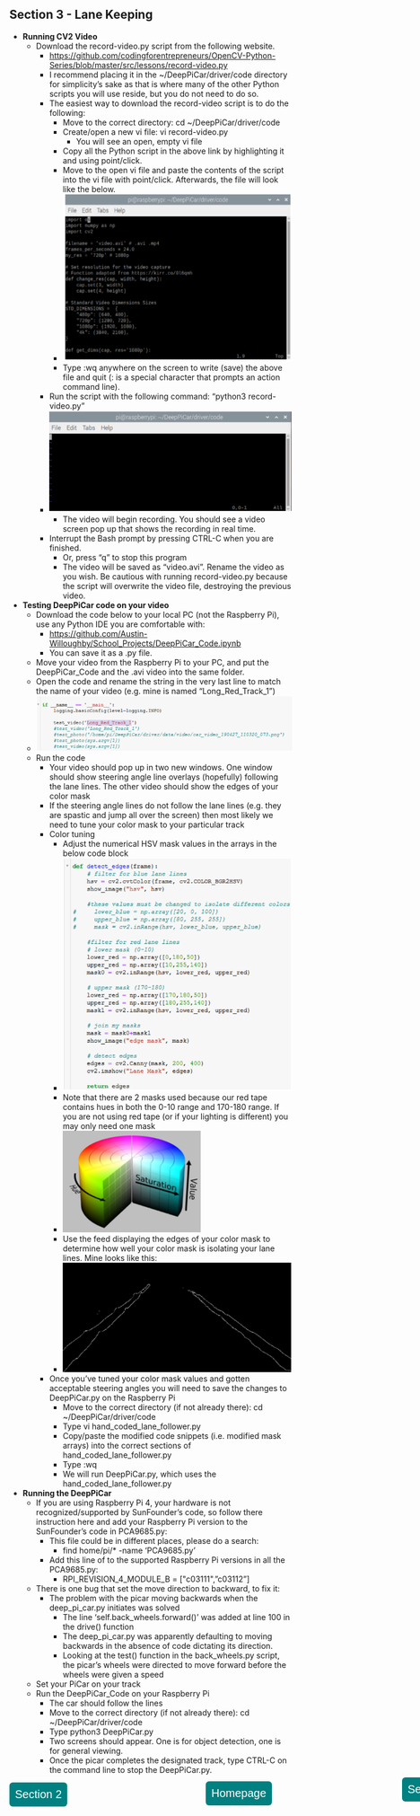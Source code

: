 ## Section 3 - Lane Keeping
  * **Running CV2 Video**
    - Download the record-video.py script from the following website.
      - https://github.com/codingforentrepreneurs/OpenCV-Python-Series/blob/master/src/lessons/record-video.py
      - I recommend placing it in the ~/DeepPiCar/driver/code directory for simplicity’s sake as that is where many of the other Python scripts you will use reside, but you do not need to do so.
      - The easiest way to download the record-video script is to do the following:
        - Move to the correct directory: cd ~/DeepPiCar/driver/code
        - Create/open a new vi file: vi record-video.py
           - You will see an open, empty vi file
        - Copy all the Python script in the above link by highlighting it and using point/click.
        - Move to the open vi file and paste the contents of the script into the vi file with point/click.  Afterwards, the file will look like the below.
        - ![](images/sec3image1.PNG)
        - Type :wq anywhere on the screen to write (save) the above file and quit (: is a special character that prompts an action command line).
      - Run the script with the following command: “python3 record-video.py”
      - ![](images/sec3image2.PNG)
        - The video will begin recording.  You should see a video screen pop up that shows the recording in real time.
      - Interrupt the Bash prompt by pressing CTRL-C when you are finished.
        - Or, press “q” to stop this program
        - The video will be saved as “video.avi”.  Rename the video as you wish.  Be cautious with running record-video.py because the script will overwrite the video file, destroying the previous video.
  * **Testing DeepPiCar code on your video**
    - Download the code below to your local PC (not the Raspberry Pi), use any Python IDE you are comfortable with:
      - https://github.com/Austin-Willoughby/School_Projects/DeepPiCar_Code.ipynb
      - You can save it as a .py file.
    - Move your video from the Raspberry Pi to your PC, and put the DeepPiCar_Code and the .avi video into the same folder.
    - Open the code and rename the string in the very last line to match the name of your video (e.g. mine is named “Long_Red_Track_1”)
    - ![](images/sec3image3.PNG)
    - Run the code
      - Your video should pop up in two new windows.  One window should show steering angle line overlays (hopefully) following the lane lines.  The other video should show the edges of your color mask
      - If the steering angle lines do not follow the lane lines (e.g. they are spastic and jump all over the screen) then most likely we need to tune your color mask to your particular track
      - Color tuning
        - Adjust the numerical HSV mask values in the arrays in the below code block
        - ![](images/sec3image4.PNG)
        - Note that there are 2 masks used because our red tape contains hues in both the 0-10 range and 170-180 range.  If you are not using red tape (or if your lighting is different) you may only need one mask
        - ![](images/sec3image5.PNG)
        - Use the feed displaying the edges of your color mask to determine how well your color mask is isolating your lane lines.  Mine looks like this:
        - ![](images/sec3image6.PNG)
      - Once you’ve tuned your color mask values and gotten acceptable steering angles you will need to save the changes to DeepPiCar.py on the Raspberry Pi
        - Move to the correct directory (if not already there): cd ~/DeepPiCar/driver/code
        - Type vi hand_coded_lane_follower.py
        - Copy/paste the modified code snippets (i.e. modified mask arrays) into the correct sections of hand_coded_lane_follower.py
        - Type :wq
        - We will run DeepPiCar.py, which uses the hand_coded_lane_follower.py
  * **Running the DeepPiCar**
    - If you are using Raspberry Pi 4, your hardware is not recognized/supported by SunFounder’s code, so follow there instruction here and add your Raspberry Pi version to the SunFounder’s code in PCA9685.py:
      -  This file could be in different places, please do a search:
         - find home/pi/* -name ‘PCA9685.py’
       - Add this line of to the supported Raspberry Pi versions in all the PCA9685.py:
         - RPI_REVISION_4_MODULE_B = ["c03111",”c03112”]
    - There is one bug that set the move direction to backward, to fix it:
      - The problem with the picar moving backwards when the deep_pi_car.py initiates was solved
        - The line ‘self.back_wheels.forward()’ was added at line 100 in the drive() function
        - The deep_pi_car.py was apparently defaulting to moving backwards in the absence of code dictating its direction.
        - Looking at the test() function in the back_wheels.py script, the picar’s wheels were directed to move forward before the wheels were given a speed
    - Set your PiCar on your track
    - Run the DeepPiCar_Code on your Raspberry Pi
      - The car should follow the lines
      - Move to the correct directory (if not already there): cd ~/DeepPiCar/driver/code
      - Type python3 DeepPiCar.py
      - Two screens should appear.  One is for object detection, one is for general viewing.
      - Once the picar completes the designated track, type CTRL-C on the command line to stop the DeepPiCar.py.
  
  <style type="text/css">
#submit {
 background-color: #008080;
 padding: .5em;
 -moz-border-radius: 5px;
 -webkit-border-radius: 5px;
 border-radius: 6px;
 color: #fff;
 align: center;
 font-size: 20px;
 text-decoration: none;
 border: none;
}
#submit:hover {
 border: none;
 background: orange;
 box-shadow: 0px 0px 1px #777;
}
</style>

<form>
<input id='submit' type="BUTTON" value="Section 2" onclick="window.location.href='https://larguncw.github.io/PyRoboCar/pages/section_2'">
</form>

<form>
<input id='submit' style="position: relative; left: 350px; bottom: 45px;" type="BUTTON" value="Homepage" onclick="window.location.href='https://larguncw.github.io/PyRoboCar/'">
</form>

<form>
<input id='submit' style="position: relative; left: 700px; bottom: 95px;" type="BUTTON" value="Section 4" onclick="window.location.href='https://larguncw.github.io/PyRoboCar/pages/section_4'">
</form>
